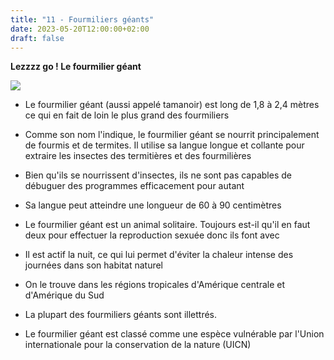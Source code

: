 ```yaml
---
title: "11 - Fourmiliers géants"
date: 2023-05-20T12:00:00+02:00
draft: false
---
```


**Lezzzz go ! Le fourmilier géant**

![](/img/11.jpg)

- Le fourmilier géant (aussi appelé tamanoir) est long de 1,8 à 2,4 mètres ce qui en fait de loin le plus grand des fourmiliers

- Comme son nom l'indique, le fourmilier géant se nourrit principalement de fourmis et de termites. Il utilise sa langue longue et collante pour extraire les insectes des termitières et des fourmilières

- Bien qu'ils se nourrissent d'insectes, ils ne sont pas capables de débuguer des programmes efficacement pour autant

- Sa langue peut atteindre une longueur de 60 à 90 centimètres

- Le fourmilier géant est un animal solitaire. Toujours est-il qu'il en faut deux pour effectuer la reproduction sexuée donc ils font avec

- Il est actif la nuit, ce qui lui permet d'éviter la chaleur intense des journées dans son habitat naturel

- On le trouve dans les régions tropicales d'Amérique centrale et d'Amérique du Sud

- La plupart des fourmiliers géants sont illettrés.

- Le fourmilier géant est classé comme une espèce vulnérable par l'Union internationale pour la conservation de la nature (UICN)
